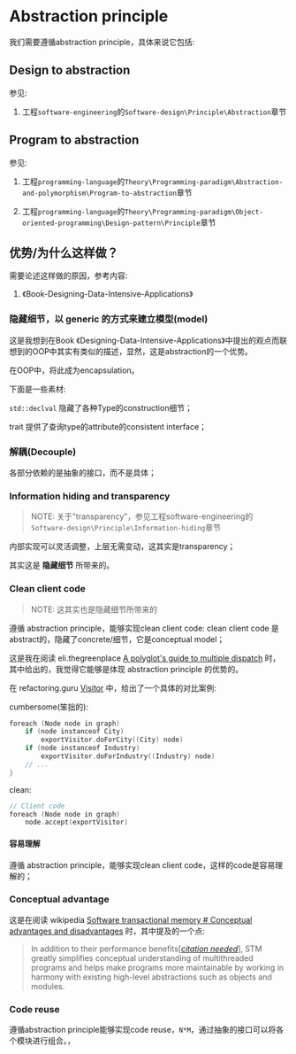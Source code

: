 # Abstraction principle

我们需要遵循abstraction principle，具体来说它包括: 

## Design to abstraction

参见:

1) 工程`software-engineering`的`Software-design\Principle\Abstraction`章节

## Program to abstraction

参见: 

1) 工程`programming-language`的`Theory\Programming-paradigm\Abstraction-and-polymorphism\Program-to-abstraction`章节

2) 工程`programming-language`的`Theory\Programming-paradigm\Object-oriented-programming\Design-pattern\Principle`章节



## 优势/为什么这样做？

需要论述这样做的原因，参考内容:

1) 《Book-Designing-Data-Intensive-Applications》



### 隐藏细节，以 generic 的方式来建立模型(model)

这是我想到在Book 《Designing-Data-Intensive-Applications》中提出的观点而联想到的OOP中其实有类似的描述，显然，这是abstraction的一个优势。

在OOP中，将此成为encapsulation。

下面是一些素材:

`std::declval` 隐藏了各种Type的construction细节；

trait 提供了查询type的attribute的consistent interface；



### 解耦(Decouple)

各部分依赖的是抽象的接口，而不是具体；

### Information hiding and transparency

> NOTE: 关于"transparency"，参见工程software-engineering的`Software-design\Principle\Information-hiding`章节

内部实现可以灵活调整，上层无需变动，这其实是transparency；

其实这是 **隐藏细节** 所带来的。



### Clean client code

> NOTE: 这其实也是隐藏细节所带来的

遵循 abstraction principle，能够实现clean client code: clean client code 是abstract的，隐藏了concrete/细节，它是conceptual model；

这是我在阅读 eli.thegreenplace [A polyglot's guide to multiple dispatch](https://eli.thegreenplace.net/2016/a-polyglots-guide-to-multiple-dispatch/) 时，其中给出的，我觉得它能够是体现 abstraction principle 的优势的。

在 refactoring.guru [Visitor](https://refactoring.guru/design-patterns/visitor) 中，给出了一个具体的对比案例:

cumbersome(笨拙的):  

```C++
foreach (Node node in graph)
    if (node instanceof City)
        exportVisitor.doForCity((City) node)
    if (node instanceof Industry)
        exportVisitor.doForIndustry((Industry) node)
    // ...
}
```

clean:

```C++
// Client code
foreach (Node node in graph)
    node.accept(exportVisitor)
```



#### 容易理解

遵循 abstraction principle，能够实现clean client code，这样的code是容易理解的；



### Conceptual advantage

这是在阅读 wikipedia [Software transactional memory # Conceptual advantages and disadvantages](https://en.wikipedia.org/wiki/Software_transactional_memory#Conceptual_advantages_and_disadvantages) 时，其中提及的一个点:

> In addition to their performance benefits[*[citation needed](https://en.wikipedia.org/wiki/Wikipedia:Citation_needed)*], STM greatly simplifies conceptual understanding of multithreaded programs and helps make programs more maintainable by working in harmony with existing high-level abstractions such as objects and modules. 

### Code reuse

遵循abstraction principle能够实现code reuse，`N*M`，通过抽象的接口可以将各个模块进行组合。，